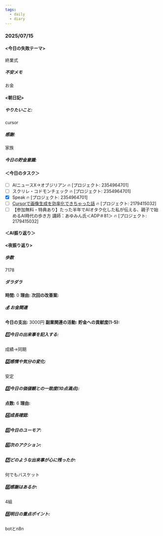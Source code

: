 ```yaml
---
tags:
  - daily
  - diary
---
```

### 2025/07/15

#### <今日の失敗テーマ>
終業式
##### 不安メモ
お金
#### <朝日記>
##### やりたいこと: 
cursor
##### 感謝: 
家族
##### 今日の貯金意識: 

#### ＜今日のタスク＞

- [ ] AIニュースX→オブジリアン 🔥 [プロジェクト: 2354964701]
- [ ] スクリレ・コドモンチェック 🔥 [プロジェクト: 2354964701]
- [x] Speak 🔥 [プロジェクト: 2354964701]
- [ ] [Cursorで画像生成を効率化できちゃった話](https://zenn.dev/aun_phonogram/articles/cursor-image-generation) 🔥 [プロジェクト: 2179415032]
- [ ] 【参加無料・特典あり】たった半年でAIオタク化した私が伝える、親子で始めるAI時代の歩き方  講師：あゆみん氏＜ADP＃81＞ 🔥 [プロジェクト: 2179415032]

#### ＜AI振り返り＞

#### <夜振り返り>
##### 歩数
7178
##### ダラダラ
**時間:** 0
**理由:** 
**次回の改善案:** 

##### 💰 お金関連
**今日の支出:** 3000円
**副業関連の活動:** 
**貯金への貢献度(1-5):** 

##### 1️⃣今日の出来事を記入する: 
成績→同期
##### 2️⃣感情や気分の変化: 
安定
##### 3️⃣今日の価値観との一致度(10点満点): 
**点数:** 6
**理由:** 

##### 4️⃣成長確認: 

##### 5️⃣今日のユーモア: 

##### 6️⃣次のアクション: 

##### 7️⃣どのような出来事が心に残ったか: 
何でもバスケット
##### 8️⃣感謝はあるか:
4組
##### 9️⃣明日の重点ポイント:
 botとn8n